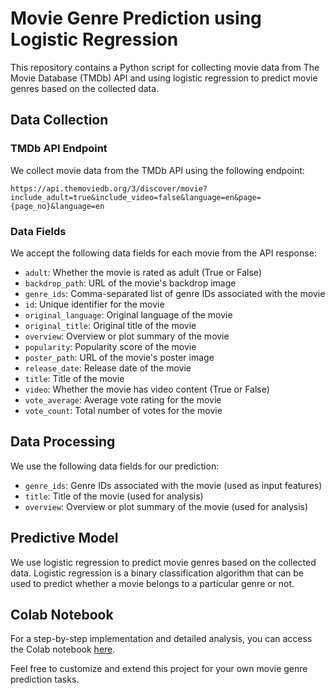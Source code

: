 # Movie Genre Prediction using Logistic Regression

This repository contains a Python script for collecting movie data from The Movie Database (TMDb) API and using logistic regression to predict movie genres based on the collected data.

## Data Collection

### TMDb API Endpoint
We collect movie data from the TMDb API using the following endpoint:
```
https://api.themoviedb.org/3/discover/movie?include_adult=true&include_video=false&language=en&page={page_no}&language=en
```

### Data Fields
We accept the following data fields for each movie from the API response:
- `adult`: Whether the movie is rated as adult (True or False)
- `backdrop_path`: URL of the movie's backdrop image
- `genre_ids`: Comma-separated list of genre IDs associated with the movie
- `id`: Unique identifier for the movie
- `original_language`: Original language of the movie
- `original_title`: Original title of the movie
- `overview`: Overview or plot summary of the movie
- `popularity`: Popularity score of the movie
- `poster_path`: URL of the movie's poster image
- `release_date`: Release date of the movie
- `title`: Title of the movie
- `video`: Whether the movie has video content (True or False)
- `vote_average`: Average vote rating for the movie
- `vote_count`: Total number of votes for the movie

## Data Processing

We use the following data fields for our prediction:
- `genre_ids`: Genre IDs associated with the movie (used as input features)
- `title`: Title of the movie (used for analysis)
- `overview`: Overview or plot summary of the movie (used for analysis)

## Predictive Model

We use logistic regression to predict movie genres based on the collected data. Logistic regression is a binary classification algorithm that can be used to predict whether a movie belongs to a particular genre or not.

## Colab Notebook

For a step-by-step implementation and detailed analysis, you can access the Colab notebook [here](https://colab.research.google.com/drive/1jCKiMV032zm8deE4rlK61pCzj8Hskmxz#scrollTo=8iDxrKBSsnDD).

Feel free to customize and extend this project for your own movie genre prediction tasks.
